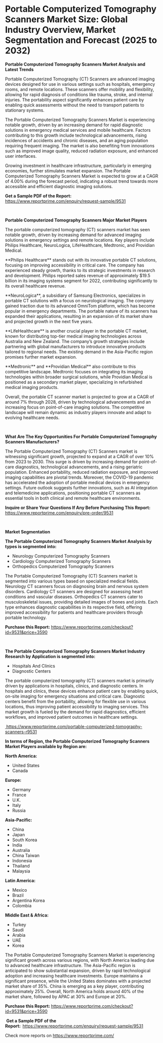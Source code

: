 <p><h1>Portable Computerized Tomography Scanners Market Size: Global Industry Overview, Market Segmentation and Forecast (2025 to 2032)</h1></p><p><strong>Portable Computerized Tomography Scanners Market Analysis and Latest Trends</strong></p>
<p><p>Portable Computerized Tomography (CT) Scanners are advanced imaging devices designed for use in various settings such as hospitals, emergency rooms, and remote locations. These scanners offer mobility and flexibility, allowing for rapid diagnosis of conditions like trauma, stroke, and internal injuries. The portability aspect significantly enhances patient care by enabling quick assessments without the need to transport patients to stationary systems.</p><p>The Portable Computerized Tomography Scanners Market is experiencing notable growth, driven by an increasing demand for rapid diagnostic solutions in emergency medical services and mobile healthcare. Factors contributing to this growth include technological advancements, rising incidences of accidents and chronic diseases, and an aging population requiring frequent imaging. The market is also benefiting from innovations such as improved image quality, reduced radiation exposure, and enhanced user interfaces. </p><p>Growing investment in healthcare infrastructure, particularly in emerging economies, further stimulates market expansion. The Portable Computerized Tomography Scanners Market is expected to grow at a CAGR of 4.00% during the forecast period, indicating a robust trend towards more accessible and efficient diagnostic imaging solutions.</p></p>
<p><strong>Get a Sample PDF of the Report:&nbsp;</strong> <a href="https://www.reportprime.com/enquiry/request-sample/9531?utm_campaign=1889&utm_medium=2&utm_source=Github&utm_content=ia&utm_term=20032025&utm_id=portable-computerized-tomography-scanners">https://www.reportprime.com/enquiry/request-sample/9531</a></p>
<p>&nbsp;</p>
<p><strong>Portable Computerized Tomography Scanners Major Market Players</strong></p>
<p><p>The portable computerized tomography (CT) scanners market has seen notable growth, driven by increasing demand for advanced imaging solutions in emergency settings and remote locations. Key players include Philips Healthcare, NeuroLogica, LifeHealthcare, Medtronic, and Providian Medical.</p><p>**Philips Healthcare** stands out with its innovative portable CT solutions, focusing on improving accessibility in critical care. The company has experienced steady growth, thanks to its strategic investments in research and development. Philips reported sales revenue of approximately $19.5 billion in its imaging systems segment for 2022, contributing significantly to its overall healthcare revenue.</p><p>**NeuroLogica**, a subsidiary of Samsung Electronics, specializes in portable CT solutions with a focus on neurological imaging. The company gained traction due to its advanced OmniTom platform, which has become popular in emergency departments. The portable nature of its scanners has expanded their applications, resulting in an expansion of its market share and projected growth in the next five years.</p><p>**LifeHealthcare** is another crucial player in the portable CT market, known for distributing top-tier medical imaging technologies across Australia and New Zealand. The company’s growth strategies include partnering with global manufacturers to introduce innovative products tailored to regional needs. The existing demand in the Asia-Pacific region promises further market expansion.</p><p>**Medtronic** and **Providian Medical** also contribute to this competitive landscape. Medtronic focuses on integrating its imaging technologies within broader surgical solutions, while Providian Medical is positioned as a secondary market player, specializing in refurbished medical imaging products.</p><p>Overall, the portable CT scanner market is projected to grow at a CAGR of around 7% through 2028, driven by technological advancements and an increasing focus on point-of-care imaging solutions. The competitive landscape will remain dynamic as industry players innovate and adapt to evolving healthcare needs.</p></p>
<p>&nbsp;</p>
<p><strong>What Are The Key Opportunities For Portable Computerized Tomography Scanners Manufacturers?</strong></p>
<p><p>The Portable Computerized Tomography (CT) Scanners market is witnessing significant growth, projected to expand at a CAGR of over 10% from 2023 to 2030. This surge is driven by increasing demand for point-of-care diagnostics, technological advancements, and a rising geriatric population. Enhanced portability, reduced radiation exposure, and improved imaging capabilities are pivotal trends. Moreover, the COVID-19 pandemic has accelerated the adoption of portable medical devices in emergency settings. Future outlook suggests further innovations, such as AI integration and telemedicine applications, positioning portable CT scanners as essential tools in both clinical and remote healthcare environments.</p></p>
<p><strong>Inquire or Share Your Questions If Any Before Purchasing This Report:</strong> <a href="https://www.reportprime.com/enquiry/pre-order/9531?utm_campaign=1889&utm_medium=2&utm_source=Github&utm_content=ia&utm_term=20032025&utm_id=portable-computerized-tomography-scanners">https://www.reportprime.com/enquiry/pre-order/9531</a></p>
<p>&nbsp;</p>
<p><strong>Market Segmentation</strong></p>
<p><strong>The Portable Computerized Tomography Scanners Market Analysis by types is segmented into:</strong></p>
<p><ul><li>Neurology Computerized Tomography Scanners</li><li>Cardiology Computerized Tomography Scanners</li><li>Orthopedics Computerized Tomography Scanners</li></ul></p>
<p><p>The Portable Computerized Tomography (CT) Scanners market is segmented into various types based on specialized medical fields. Neurology CT scanners focus on diagnosing brain and nervous system disorders. Cardiology CT scanners are designed for assessing heart conditions and vascular diseases. Orthopedics CT scanners cater to musculoskeletal issues, providing detailed images of bones and joints. Each type enhances diagnostic capabilities in its respective field, offering improved accessibility for patients and healthcare providers through portable technology.</p></p>
<p><strong>Purchase this Report:&nbsp;</strong><a href="https://www.reportprime.com/checkout?id=9531&price=3590&utm_campaign=1889&utm_medium=2&utm_source=Github&utm_content=ia&utm_term=20032025&utm_id=portable-computerized-tomography-scanners">https://www.reportprime.com/checkout?id=9531&price=3590</a></p>
<p>&nbsp;</p>
<p><strong>The Portable Computerized Tomography Scanners Market Industry Research by Application is segmented into:</strong></p>
<p><ul><li>Hospitals And Clinics</li><li>Diagnostic Centers</li></ul></p>
<p><p>The portable computerized tomography (CT) scanners market is primarily driven by applications in hospitals, clinics, and diagnostic centers. In hospitals and clinics, these devices enhance patient care by enabling quick, on-site imaging for emergency situations and critical care. Diagnostic centers benefit from the portability, allowing for flexible use in various locations, thus improving patient accessibility to imaging services. This market growth is fueled by the demand for rapid diagnostics, efficient workflows, and improved patient outcomes in healthcare settings.</p></p>
<p><a href="https://www.reportprime.com/portable-computerized-tomography-scanners-r9531?utm_campaign=1889&utm_medium=2&utm_source=Github&utm_content=ia&utm_term=20032025&utm_id=portable-computerized-tomography-scanners">&nbsp;https://www.reportprime.com/portable-computerized-tomography-scanners-r9531</a></p>
<p><strong>In terms of Region, the Portable Computerized Tomography Scanners Market Players available by Region are:</strong></p>
<p>
    <p> <strong> North America: </strong>
        <ul>
            <li>United States</li>
            <li>Canada</li>
        </ul>
        </p> 
    <p> <strong> Europe: </strong>
        <ul>
            <li>Germany</li>
            <li>France</li>
            <li>U.K.</li>
            <li>Italy</li>
            <li>Russia</li>
        </ul>
        </p> 
    <p> <strong> Asia-Pacific: </strong>
        <ul>
            <li>China</li>
            <li>Japan</li>
            <li>South Korea</li>
            <li>India</li>
            <li>Australia</li>
            <li>China Taiwan</li>
            <li>Indonesia</li>
            <li>Thailand</li>
            <li>Malaysia</li>
        </ul>
        </p> 
    <p> <strong> Latin America: </strong>
        <ul>
            <li>Mexico</li>
            <li>Brazil</li>
            <li>Argentina Korea</li>
            <li>Colombia</li>
        </ul>
        </p> 
    <p> <strong> Middle East & Africa: </strong>
        <ul>
            <li>Turkey</li>
            <li>Saudi</li>
            <li>Arabia</li>
            <li>UAE</li>
            <li>Korea</li>
        </ul>
    </p>
    </p>
<p><p>The Portable Computerized Tomography Scanners Market is experiencing significant growth across various regions, with North America leading due to advanced healthcare infrastructure. The Asia-Pacific region is anticipated to show substantial expansion, driven by rapid technological adoption and increasing healthcare investments. Europe maintains a significant presence, while the United States dominates with a projected market share of 35%. China is emerging as a key player, contributing approximately 25%. Overall, North America holds around 40% of the market share, followed by APAC at 30% and Europe at 20%.</p></p>
<p><strong>Purchase this Report: </strong><a href="https://www.reportprime.com/checkout?id=9531&price=3590&utm_campaign=1889&utm_medium=2&utm_source=Github&utm_content=ia&utm_term=20032025&utm_id=portable-computerized-tomography-scanners">https://www.reportprime.com/checkout?id=9531&price=3590</a></p>
<p>&nbsp;<strong>Get a Sample PDF of the Report:&nbsp;&nbsp;</strong><a href="https://www.reportprime.com/enquiry/request-sample/9531?utm_campaign=1889&utm_medium=2&utm_source=Github&utm_content=ia&utm_term=20032025&utm_id=portable-computerized-tomography-scanners">https://www.reportprime.com/enquiry/request-sample/9531</a></p>
<p><strong></strong></p>
<p>Check more reports on <a href="https://www.reportprime.com/?utm_campaign=1889&utm_medium=2&utm_source=Github&utm_content=ia&utm_term=20032025&utm_id=portable-computerized-tomography-scanners">https://www.reportprime.com/</a></p>